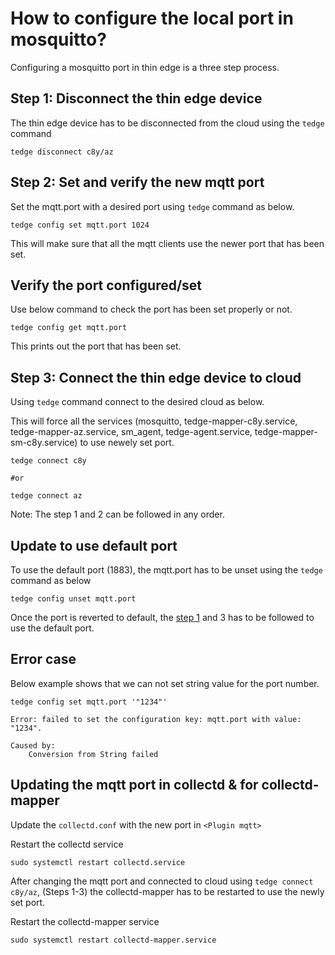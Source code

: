 # How to configure the local port in mosquitto?

Configuring a mosquitto port in thin edge is a three step process.

## Step 1: Disconnect the thin edge device

The thin edge device has to be disconnected from the cloud using the `tedge` command

```shell
tedge disconnect c8y/az
```  

## Step 2: Set and verify the new mqtt port 

Set the mqtt.port with a desired port using `tedge` command as below.
   
```shell
tedge config set mqtt.port 1024
```
This will make sure that all the mqtt clients use the newer port that has been set.

## Verify the port configured/set

Use below command to check the port has been set properly or not.
 
```shell
tedge config get mqtt.port
```
This prints out the port that has been set.

## Step 3: Connect the thin edge device to cloud

Using `tedge` command connect to the desired cloud as below.

This will force all the services (mosquitto, tedge-mapper-c8y.service, tedge-mapper-az.service, sm_agent,
tedge-agent.service, tedge-mapper-sm-c8y.service) to use newely set port.

```shell
tedge connect c8y

#or

tedge connect az
```


Note: The step 1 and 2 can be followed in any order.

## Update to use default port

To use the default port (1883), the mqtt.port has to be unset using the `tedge` command as below

```shell
tedge config unset mqtt.port
```
Once the port is reverted to default, the [step 1](#Step-3:-Connect-the-thin-edge-device-to-cloud)
and 3 has to be followed to use the default port.

## Error case

Below example shows that we can not set string value for the port number.

```shell
tedge config set mqtt.port '"1234"'

Error: failed to set the configuration key: mqtt.port with value: "1234".

Caused by:
    Conversion from String failed
```

## Updating the mqtt port in collectd & for collectd-mapper

Update the `collectd.conf` with the new port in `<Plugin mqtt>`

Restart the collectd service

```shell
sudo systemctl restart collectd.service
```

After changing the mqtt port and connected to cloud using `tedge connect c8y/az`,
(Steps 1-3) the collectd-mapper has to be restarted to use the newly set port.

Restart the collectd-mapper service

```shell
sudo systemctl restart collectd-mapper.service
```
